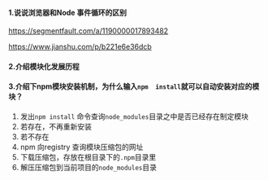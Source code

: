 #### 1.说说浏览器和Node 事件循环的区别

https://segmentfault.com/a/1190000017893482

https://www.jianshu.com/p/b221e6e36dcb

#### 2.介绍模块化发展历程

#### 3.介绍下npm模块安装机制，为什么输入`npm  install`就可以自动安装对应的模块？

1. 发出`npm install` 命令查询`node_modules`目录之中是否已经存在制定模块
2. 若存在，不再重新安装
3. 若不存在
4. npm 向registry 查询模块压缩包的网址
5. 下载压缩包，存放在根目录下的`.npm`目录里
6. 解压压缩包到当前项目的`node_modules`目录 